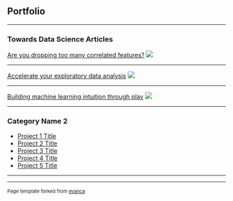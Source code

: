 ## Portfolio

---

### Towards Data Science Articles

[Are you dropping too many correlated features?](https://towardsdatascience.com/are-you-dropping-too-many-correlated-features-d1c96654abe6)
<img src="https://miro.medium.com/max/700/0*EJw_Da7iRkwGh21N"/>

---

[Accelerate your exploratory data analysis](https://towardsdatascience.com/make-exploratory-data-analysis-eda-faster-74c434595bcf)
<img src="https://miro.medium.com/max/700/0*7EuVnbnoAu9yA4uU"/>

---

[Building machine learning intuition through play](https://towardsdatascience.com/building-machine-learning-intuition-through-play-2065fe487d46)
<img src="https://miro.medium.com/max/700/0*uUyUNGhI43p4MRS8"/>

---


### Category Name 2

- [Project 1 Title](http://example.com/)
- [Project 2 Title](http://example.com/)
- [Project 3 Title](http://example.com/)
- [Project 4 Title](http://example.com/)
- [Project 5 Title](http://example.com/)

---




---
<p style="font-size:11px">Page template forked from <a href="https://github.com/evanca/quick-portfolio">evanca</a></p>
<!-- Remove above link if you don't want to attibute -->
